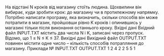 На відстані N кроків від магазину стоїть людина. Щохвилини він вибирає, куди зробити крок: до магазину чи в протилежному напрямку.
Потрібно написати програму, яка визначить, скільки способів він може потрапити в магазин, пройшовши рівно K кроків і опинившись у магазині тільки після виконання останнього кроку.
Вхідні дані
Вхідний файл INPUT.TXT містить два числа N і K, записані через пропуск. Відомо, що 1 ≤ N ≤ K ≤ 37.
Вихідні дані
Вихідний файл OUTPUT.TXT повинен містити одне число – кількість способів потрапляння до магазину.
Приклади
№	INPUT.TXT	OUTPUT.TXT
1	    2 4	        2
2	    5 5	        1
